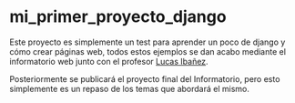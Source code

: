 # mi_primer_proyecto_django

Este proyecto es simplemente un test para aprender un poco de django y cómo crear páginas web, todos estos ejemplos se dan acabo mediante el informatorio web junto con el profesor [Lucas Ibañez](https://github.com/lucasibaniez "Lucas Ibañez").

Posteriormente se publicará el proyecto final del Informatorio, pero esto simplemente es un repaso de los temas que abordará el mismo.
